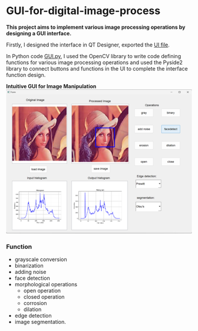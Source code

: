 # GUI-for-digital-image-process
**This project aims to implement various image processing operations by designing a GUI interface.**

Firstly, I designed the interface in QT Designer, exported the [UI file](https://github.com/GuWwwwww/GUI-for-digital-image-process/blob/main/GUI.ui).

In Python code [GUI.py](https://github.com/GuWwwwww/GUI-for-digital-image-process/blob/main/GUI.py),  I used the OpenCV library to write code defining functions for various image processing operations and used the Pyside2 library to connect buttons and functions in the UI to complete the interface function design. 

**Intuitive GUI for Image Manipulation**
![demo.png](https://github.com/GuWwwwww/GUI-for-digital-image-process/blob/main/demo.png)

### Function
- grayscale conversion
- binarization
- adding noise
- face detection
- morphological operations
  - open operation
  - closed operation
  - corrosion
  - dilation
- edge detection
- image segmentation.
